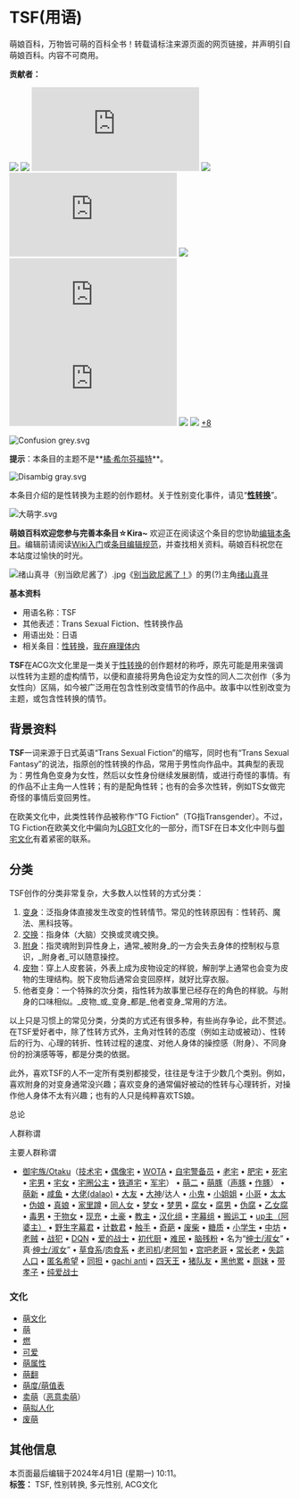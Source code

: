 # TSF(用语)

萌娘百科，万物皆可萌的百科全书！转载请标注来源页面的网页链接，并声明引自萌娘百科。内容不可商用。

**贡献者：**

[![](https://commons.moegirl.org.cn/extensions/Avatar/avatar.php?user=从念梦德好)](https://zh.moegirl.org.cn/User:%E4%BB%8E%E5%BF%B5%E6%A2%A6%E5%BE%B7%E5%A5%BD) [![](https://commons.moegirl.org.cn/extensions/Avatar/avatar.php?user=高级火法)](https://zh.moegirl.org.cn/User:%E9%AB%98%E7%BA%A7%E7%81%AB%E6%B3%95) [![](https://commons.moegirl.org.cn/extensions/Avatar/avatar.php?user=BearBin)](https://zh.moegirl.org.cn/User:BearBin) [![](https://commons.moegirl.org.cn/extensions/Avatar/avatar.php?user=樱桃纳米粉)](https://zh.moegirl.org.cn/User:%E6%A8%B1%E6%A1%83%E7%BA%B3%E7%B1%B3%E7%B2%89) [![](https://commons.moegirl.org.cn/extensions/Avatar/avatar.php?user=Cwek)](https://zh.moegirl.org.cn/User:Cwek) [![](https://commons.moegirl.org.cn/extensions/Avatar/avatar.php?user=星海子)](https://zh.moegirl.org.cn/User:%E6%98%9F%E6%B5%B7%E5%AD%90) [![](https://commons.moegirl.org.cn/extensions/Avatar/avatar.php?user=Func)](https://zh.moegirl.org.cn/User:Func) [![](https://commons.moegirl.org.cn/extensions/Avatar/avatar.php?user=Sivlovski)](https://zh.moegirl.org.cn/User:Sivlovski) [![](https://commons.moegirl.org.cn/extensions/Avatar/avatar.php?user=公的驱逐舰)](https://zh.moegirl.org.cn/User:%E5%85%AC%E7%9A%84%E9%A9%B1%E9%80%90%E8%88%B0) [![](https://commons.moegirl.org.cn/extensions/Avatar/avatar.php?user=东山奈央)](https://zh.moegirl.org.cn/User:%E4%B8%9C%E5%B1%B1%E5%A5%88%E5%A4%AE) [+8](https://zh.moegirl.org.cn/index.php?action=credits&title=TSF%28%E7%94%A8%E8%AF%AD%29)

![Confusion grey.svg](https://img.moegirl.org.cn/common/thumb/f/fb/Confusion_grey.svg/25px-Confusion_grey.svg.png)

**提示**：本条目的主题不是**[橘·希尔芬福特](/%E6%A9%98%C2%B7%E5%B8%8C%E5%B0%94%E8%8A%AC%E7%A6%8F%E7%89%B9 "橘·希尔芬福特")**。

![Disambig gray.svg](https://img.moegirl.org.cn/common/thumb/5/5f/Disambig_gray.svg/25px-Disambig_gray.svg.png)

本条目介绍的是性转换为主题的创作题材。关于性别变化事件，请见“**[性转换](/%E6%80%A7%E8%BD%AC%E6%8D%A2 "性转换")**”。

![大萌字.svg](https://img.moegirl.org.cn/common/thumb/b/b7/%E5%A4%A7%E8%90%8C%E5%AD%97.svg/50px-%E5%A4%A7%E8%90%8C%E5%AD%97.svg.png)

**萌娘百科欢迎您参与完善本条目☆Kira~** 欢迎正在阅读这个条目的您协助[编辑本条目](https://mzh.moegirl.org.cn/index.php?title=TSF\(%E7%94%A8%E8%AF%AD\)&action=edit)。编辑前请阅读[Wiki入门](/Help:Wiki%E5%85%A5%E9%97%A8 "Help:Wiki入门")或[条目编辑规范](/%E8%90%8C%E5%A8%98%E7%99%BE%E7%A7%91:%E7%BC%96%E8%BE%91%E8%A7%84%E8%8C%83 "萌娘百科:编辑规范")，并查找相关资料。萌娘百科祝您在本站度过愉快的时光。

![绪山真寻（别当欧尼酱了）.jpg](https://img.moegirl.org.cn/common/thumb/4/47/%E7%BB%AA%E5%B1%B1%E7%9C%9F%E5%AF%BB%EF%BC%88%E5%88%AB%E5%BD%93%E6%AC%A7%E5%B0%BC%E9%85%B1%E4%BA%86%EF%BC%89.jpg/280px-%E7%BB%AA%E5%B1%B1%E7%9C%9F%E5%AF%BB%EF%BC%88%E5%88%AB%E5%BD%93%E6%AC%A7%E5%B0%BC%E9%85%B1%E4%BA%86%EF%BC%89.jpg)《[别当欧尼酱了！](/%E5%88%AB%E5%BD%93%E6%AC%A7%E5%B0%BC%E9%85%B1%E4%BA%86%EF%BC%81 "别当欧尼酱了！")》的男(?)主角[绪山真寻](/%E7%BB%AA%E5%B1%B1%E7%9C%9F%E5%AF%BB "绪山真寻")

**基本资料**

- 用语名称：TSF
- 其他表述：Trans Sexual Fiction、性转换作品
- 用语出处：日语
- 相关条目：[性转换](/%E6%80%A7%E8%BD%AC%E6%8D%A2 "性转换")，[我在麻理体内](/%E6%88%91%E5%9C%A8%E9%BA%BB%E7%90%86%E4%BD%93%E5%86%85 "我在麻理体内")

**TSF**在ACG次文化里是一类关于[性转换](/%E6%80%A7%E8%BD%AC%E6%8D%A2 "性转换")的创作题材的称呼，原先可能是用来强调以性转为主题的虚构情节，以便和直接将男角色设定为女性的同人二次创作（多为女性向）区隔，如今被广泛用在包含性别改变情节的作品中。故事中以性别改变为主题，或包含性转换的情节。

## 背景资料

**TSF**一词来源于日式英语“Trans Sexual Fiction”的缩写，同时也有“Trans Sexual Fantasy”的说法，指原创的性转换的作品，常用于男性向作品中。其典型的表现为：男性角色变身为女性，然后以女性身份继续发展剧情，或进行奇怪的事情。有的作品不止主角一人性转；有的是配角性转；也有的会多次性转，例如TS女做完奇怪的事情后变回男性。

在欧美文化中，此类性转作品被称作“TG Fiction”（TG指Transgender）。不过，TG Fiction在欧美文化中偏向为[LGBT](/LGBT "LGBT")文化的一部分，而TSF在日本文化中则与[御宅文化](/%E5%BE%A1%E5%AE%85%E6%96%87%E5%8C%96 "御宅文化")有着紧密的联系。

## 分类

TSF创作的分类非常复杂，大多数人以性转的方式分类：

1.  [变身](/%E5%8F%98%E8%BA%AB "变身")：泛指身体直接发生改变的性转情节。常见的性转原因有：性转药、魔法、黑科技等。
2.  [交换](/%E8%BA%AB%E4%BD%93%E4%BA%A4%E6%8D%A2 "身体交换")：指身体（大脑）交换或灵魂交换。
3.  [附身](/%E9%99%84%E8%BA%AB "附身")：指灵魂附到异性身上，通常_被附身_的一方会失去身体的控制权与意识，_附身者_可以随意操控。
4.  [皮物](/%E7%9A%AE%E7%89%A9 "皮物")：穿上人皮套装，外表上成为皮物设定的样貌，解剖学上通常也会变为皮物的生理结构。脱下皮物后通常会变回原样，就好比穿衣服。
5.  他者变身：一个特殊的次分类，指性转为故事里已经存在的角色的样貌。与附身的口味相似。_皮物_或_变身_都是_他者变身_常用的方法。

以上只是习惯上的常见分类，分类的方式还有很多种，有些尚存争论，此不赘述。在TSF爱好者中，除了性转方式外，主角对性转的态度（例如主动或被动）、性转后的行为、心理的转折、性转过程的速度、对他人身体的操控感（附身）、不同身份的扮演感等等，都是分类的依据。

此外，喜欢TSF的人不一定所有类别都接受，往往是专注于少数几个类别。例如，喜欢附身的对变身通常没兴趣；喜欢变身的通常偏好被动的性转与心理转折，对操作他人身体不太有兴趣；也有的人只是纯粹喜欢TS娘。

总论

人群称谓

主要人群称谓

- [御宅族/Otaku](/%E5%BE%A1%E5%AE%85%E6%97%8F "御宅族")（[技术宅](/%E6%8A%80%E6%9C%AF%E5%AE%85 "技术宅") • [偶像宅](/%E5%81%B6%E5%83%8F%E5%AE%85 "偶像宅") • [WOTA](/WOTA "WOTA") • [自宅警备员](/%E8%87%AA%E5%AE%85%E8%AD%A6%E5%A4%87%E5%91%98 "自宅警备员") • [老宅](/%E8%80%81%E5%AE%85 "老宅") • [肥宅](/%E8%82%A5%E5%AE%85 "肥宅") • [死宅](/%E6%AD%BB%E5%AE%85 "死宅") • [宅男](/%E5%AE%85%E7%94%B7 "宅男") • [宅女](/%E5%AE%85%E5%A5%B3 "宅女") • [宅圈公主](/%E5%AE%85%E5%9C%88%E5%85%AC%E4%B8%BB "宅圈公主") • [铁道宅](/%E9%93%81%E9%81%93%E5%AE%85 "铁道宅") • [军宅](/%E5%86%9B%E5%AE%85 "军宅")） • [萌二](/%E8%90%8C%E4%BA%8C "萌二") • [萌豚](/%E8%90%8C%E8%B1%9A "萌豚")（[声豚](/%E5%A3%B0%E8%B1%9A "声豚") • [作豚](/%E4%BD%9C%E8%B1%9A "作豚")） • [萌新](/%E8%90%8C%E6%96%B0 "萌新") • [咸鱼](/%E5%92%B8%E9%B1%BC "咸鱼") • [大佬(dalao)](/%E5%A4%A7%E4%BD%AC "大佬") • [大友](/%E5%A4%A7%E5%8F%8B "大友") • [大神](/%E5%A4%A7%E7%A5%9E\(%E7%94%A8%E8%AF%AD\) "大神(用语)")/达人 • [小鬼](/%E5%B0%8F%E9%AC%BC "小鬼") • [小姐姐](/%E5%B0%8F%E5%A7%90%E5%A7%90 "小姐姐") • [小哥](/%E5%B0%8F%E5%93%A5 "小哥") • [太太](/%E5%A4%AA%E5%A4%AA "太太") • [伪娘](/%E4%BC%AA%E5%A8%98 "伪娘") • [真娘](/%E7%9C%9F%E5%A8%98 "真娘") • [家里蹲](/%E5%AE%B6%E9%87%8C%E8%B9%B2 "家里蹲") • [同人女](/%E5%90%8C%E4%BA%BA%E5%A5%B3 "同人女") • [梦女](/%E6%A2%A6%E5%A5%B3 "梦女") • [梦男](/%E6%A2%A6%E7%94%B7 "梦男") • [腐女](/%E8%85%90%E5%A5%B3 "腐女") • [腐男](/%E8%85%90%E7%94%B7 "腐男") • [伪腐](/index.php?title=%E4%BC%AA%E8%85%90&action=edit&redlink=1 "伪腐（页面不存在）") • [乙女腐](/%E4%B9%99%E5%A5%B3%E8%85%90 "乙女腐") • [毒男](/%E6%AF%92%E7%94%B7 "毒男") • [干物女](/%E5%B9%B2%E7%89%A9%E5%A5%B3 "干物女") • [现充](/%E7%8E%B0%E5%85%85 "现充") • [土豪](/%E5%9C%9F%E8%B1%AA "土豪") • [教主](/%E6%95%99%E4%B8%BB\(%E7%94%A8%E8%AF%AD\) "教主(用语)") • [汉化组](/%E6%B1%89%E5%8C%96%E7%BB%84 "汉化组") • [字幕组](/%E5%AD%97%E5%B9%95%E7%BB%84 "字幕组") • [搬运工](/%E6%90%AC%E8%BF%90%E5%B7%A5 "搬运工") • [up主（阿婆主）](/Up%E4%B8%BB "Up主") • [野生字幕君](/%E9%87%8E%E7%94%9F%E5%AD%97%E5%B9%95%E5%90%9B "野生字幕君") • [计数君](/%E8%AE%A1%E6%95%B0%E5%90%9B "计数君") • [触手](/%E8%A7%A6%E6%89%8B\(%E7%A7%B0%E5%91%BC\) "触手(称呼)") • [奇葩](/%E5%A5%87%E8%91%A9 "奇葩") • [废柴](/%E5%BA%9F%E6%9F%B4 "废柴") • [糖质](/%E7%B3%96%E8%B4%A8 "糖质") • [小学生](/%E5%B0%8F%E5%AD%A6%E7%94%9F\(%E7%94%A8%E8%AF%AD\) "小学生(用语)") • [中坊](/%E4%B8%AD%E5%9D%8A "中坊") • [老贼](/%E8%80%81%E8%B4%BC "老贼") • [战犯](/%E6%88%98%E7%8A%AF "战犯") • [DQN](/DQN "DQN") • [爱的战士](/%E7%88%B1%E7%9A%84%E6%88%98%E5%A3%AB "爱的战士") • [初代厨](/%E5%88%9D%E4%BB%A3%E5%8E%A8 "初代厨") • [难民](/%E9%9A%BE%E6%B0%91 "难民") • [脑残粉](/%E8%84%91%E6%AE%8B%E7%B2%89 "脑残粉") • 名为“[绅士/淑女](/%E5%8F%98%E6%80%81 "变态")” • 真·[绅士/淑女](/%E7%BB%85%E5%A3%AB "绅士")” • [草食系](/%E8%8D%89%E9%A3%9F%E7%B3%BB "草食系")/[肉食系](/%E8%82%89%E9%A3%9F%E7%B3%BB "肉食系") • [老司机](/%E8%80%81%E5%8F%B8%E6%9C%BA "老司机")/[老阿訇](/%E8%80%81%E9%98%BF%E8%A8%87 "老阿訇") • [宫吧老哥](/%E5%90%8E%E5%AE%AB%E5%8A%A8%E6%BC%AB%E5%90%A7 "后宫动漫吧") • [常长老](/%E5%B8%B8%E9%95%B7%E8%80%81 "常长老") • [失踪人口](/%E5%A4%B1%E8%B8%AA%E4%BA%BA%E5%8F%A3 "失踪人口") • [匿名希望](/%E5%8C%BF%E5%90%8D%E5%B8%8C%E6%9C%9B "匿名希望") • [同担](/%E5%90%8C%E6%8B%85 "同担") • [gachi anti](/Gachi_anti "Gachi anti") • [四天王](/%E5%9B%9B%E5%A4%A9%E7%8E%8B "四天王") • [猪队友](/%E7%8C%AA%E9%98%9F%E5%8F%8B "猪队友") • [黑他累](/%E9%BB%91%E4%BB%96%E7%B4%AF "黑他累") • [厕妹](/%E5%8E%95%E5%A6%B9 "厕妹") • [带孝子](/%E5%B8%A6%E5%AD%9D%E5%AD%90 "带孝子") • [纯爱战士](/index.php?title=%E7%BA%AF%E7%88%B1%E6%88%98%E5%A3%AB&action=edit&redlink=1 "纯爱战士（页面不存在）")

### 文化

- [萌文化](/%E5%8F%AF%E7%88%B1%E6%96%87%E5%8C%96 "可爱文化")
- [萌](/%E8%90%8C "萌") 
- [燃](/%E7%87%83 "燃") 
- [可爱](/%E5%8F%AF%E7%88%B1 "可爱") 
- [萌属性](/%E8%90%8C%E5%B1%9E%E6%80%A7 "萌属性") 
- [萌翻](/%E8%90%8C%E7%BF%BB "萌翻") 
- [萌度/萌值表](/%E8%90%8C%E5%BA%A6 "萌度") 
- [卖萌](/%E5%8D%96%E8%90%8C "卖萌")（[恶意卖萌](/%E6%81%B6%E6%84%8F%E5%8D%96%E8%90%8C "恶意卖萌")） 
- [萌拟人化](/%E8%90%8C%E6%8B%9F%E4%BA%BA%E5%8C%96 "萌拟人化") 
- [废萌](/%E5%BA%9F%E8%90%8C "废萌")

## 其他信息

本页面最后编辑于2024年4月1日 (星期一) 10:11。  
**标签：**  TSF, 性别转换, 多元性别, ACG文化